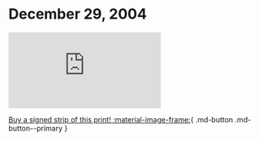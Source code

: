 # December 29, 2004

![](https://www.achewood.com/comic.php?date=12292004)

[Buy a signed strip of this print! :material-image-frame:](https://achewood-holiday-pop-up.myshopify.com/products/strip#12292004){ .md-button .md-button--primary }
